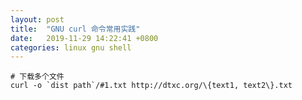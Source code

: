 ```yaml
---
layout: post
title:  "GNU curl 命令常用实践"
date:   2019-11-29 14:22:41 +0800
categories: linux gnu shell
---
```

```shell
# 下载多个文件
curl -o `dist path`/#1.txt http://dtxc.org/\{text1, text2\}.txt
```
